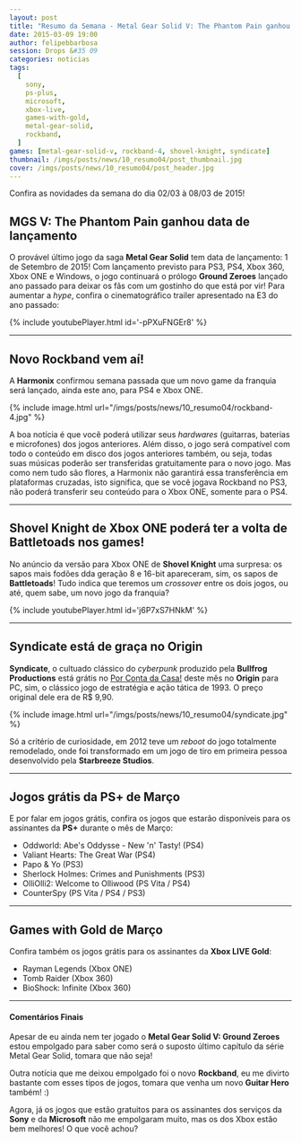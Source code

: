 ```yaml
---
layout: post
title: "Resumo da Semana - Metal Gear Solid V: The Phantom Pain ganhou data de lançamento; Rockband 4 será lançado; Battletoads de volta?; Jogos grátis e mais.."
date: 2015-03-09 19:00
author: felipebbarbosa
session: Drops &#35 09
categories: noticias
tags:
  [
    sony,
    ps-plus,
    microsoft,
    xbox-live,
    games-with-gold,
    metal-gear-solid,
    rockband,
  ]
games: [metal-gear-solid-v, rockband-4, shovel-knight, syndicate]
thumbnail: /imgs/posts/news/10_resumo04/post_thumbnail.jpg
cover: /imgs/posts/news/10_resumo04/post_header.jpg
---
```


Confira as novidades da semana do dia 02/03 à 08/03 de 2015!

<!--more-->

## MGS V: The Phantom Pain ganhou data de lançamento

O provável último jogo da saga **Metal Gear Solid** tem data de lançamento: 1 de Setembro de 2015! Com lançamento previsto para PS3, PS4, Xbox 360, Xbox ONE e Windows, o jogo continuará o prólogo **Ground Zeroes** lançado ano passado para deixar os fãs com um gostinho do que está por vir! Para aumentar a _hype_, confira o cinematográfico trailer apresentado na E3 do ano passado:

{% include youtubePlayer.html id='-pPXuFNGEr8' %}

---

## Novo Rockband vem aí!

A **Harmonix** confirmou semana passada que um novo game da franquia será lançado, ainda este ano, para PS4 e Xbox ONE.

{% include image.html url="/imgs/posts/news/10_resumo04/rockband-4.jpg" %}

A boa notícia é que você poderá utilizar seus _hardwares_ (guitarras, baterias e microfones) dos jogos anteriores. Além disso, o jogo será compatível com todo o conteúdo em disco dos jogos anteriores também, ou seja, todas suas músicas poderão ser transferidas gratuitamente para o novo jogo. Mas como nem tudo são flores, a Harmonix não garantirá essa transferência em plataformas cruzadas, isto significa, que se você jogava Rockband no PS3, não poderá transferir seu conteúdo para o Xbox ONE, somente para o PS4.

---

## Shovel Knight de Xbox ONE poderá ter a volta de Battletoads nos games!

No anúncio da versão para Xbox ONE de **Shovel Knight** uma surpresa: os sapos mais fodões dda geração 8 e 16-bit apareceram, sim, os sapos de **Battletoads**! Tudo indica que teremos um _crossover_ entre os dois jogos, ou até, quem sabe, um novo jogo da franquia?

{% include youtubePlayer.html id='j6P7xS7HNkM' %}

---

## Syndicate está de graça no Origin

**Syndicate**, o cultuado clássico do _cyberpunk_ produzido pela **Bullfrog Productions** está grátis no [Por Conta da Casa!](https://www.origin.com/pt-br/store/free-games/on-the-house) deste mês no **Origin** para PC, sim, o clássico jogo de estratégia e ação tática de 1993. O preço original dele era de R\$ 9,90.

{% include image.html url="/imgs/posts/news/10_resumo04/syndicate.jpg" %}

Só a critério de curiosidade, em 2012 teve um _reboot_ do jogo totalmente remodelado, onde foi transformado em um jogo de tiro em primeira pessoa desenvolvido pela **Starbreeze Studios**.

---

## Jogos grátis da PS+ de Março

E por falar em jogos grátis, confira os jogos que estarão disponíveis para os assinantes da **PS+** durante o mês de Março:

- Oddworld: Abe's Oddysse - New 'n' Tasty! (PS4)
- Valiant Hearts: The Great War (PS4)
- Papo & Yo (PS3)
- Sherlock Holmes: Crimes and Punishments (PS3)
- OlliOlli2: Welcome to Olliwood (PS Vita / PS4)
- CounterSpy (PS Vita / PS4 / PS3)

---

## Games with Gold de Março

Confira também os jogos grátis para os assinantes da **Xbox LIVE Gold**:

- Rayman Legends (Xbox ONE)
- Tomb Raider (Xbox 360)
- BioShock: Infinite (Xbox 360)

---

#### Comentários Finais

Apesar de eu ainda nem ter jogado o **Metal Gear Solid V: Ground Zeroes** estou empolgado para saber como será o suposto último capítulo da série Metal Gear Solid, tomara que não seja!

Outra notícia que me deixou empolgado foi o novo **Rockband**, eu me divirto bastante com esses tipos de jogos, tomara que venha um novo **Guitar Hero** também! :)

Agora, já os jogos que estão gratuitos para os assinantes dos serviços da **Sony** e da **Microsoft** não me empolgaram muito, mas os dos Xbox estão bem melhores! O que você achou?
